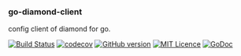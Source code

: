 ### go-diamond-client

config client of diamond for go.

[![Build Status](https://travis-ci.org/CharLemAznable/go-diamond-client.svg?branch=master)](https://travis-ci.org/CharLemAznable/go-diamond-client)
[![codecov](https://codecov.io/gh/CharLemAznable/go-diamond-client/branch/master/graph/badge.svg)](https://codecov.io/gh/CharLemAznable/go-diamond-client)
[![GitHub version](https://badge.fury.io/gh/CharLemAznable%2Fgo-diamond-client.svg)](https://badge.fury.io/gh/CharLemAznable%2Fgo-diamond-client)
[![MIT Licence](https://badges.frapsoft.com/os/mit/mit.svg?v=103)](https://opensource.org/licenses/mit-license.php)
[![GoDoc](https://godoc.org/github.com/CharLemAznable/go-diamond-client?status.svg)](https://godoc.org/github.com/CharLemAznable/go-diamond-client)
